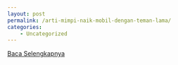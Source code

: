 ```yaml
---
layout: post
permalink: /arti-mimpi-naik-mobil-dengan-teman-lama/
categories:
    - Uncategorized
---
```


[Baca Selengkapnya](/04)